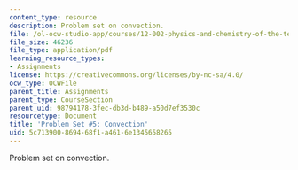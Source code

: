 ```yaml
---
content_type: resource
description: Problem set on convection.
file: /ol-ocw-studio-app/courses/12-002-physics-and-chemistry-of-the-terrestrial-planets-fall-2008/5c713900869468f1a4616e1345658265_MIT12_002f08_ps05.pdf
file_size: 46236
file_type: application/pdf
learning_resource_types:
- Assignments
license: https://creativecommons.org/licenses/by-nc-sa/4.0/
ocw_type: OCWFile
parent_title: Assignments
parent_type: CourseSection
parent_uid: 98794178-3fec-db3d-b489-a50d7ef3530c
resourcetype: Document
title: 'Problem Set #5: Convection'
uid: 5c713900-8694-68f1-a461-6e1345658265
---
```

Problem set on convection.